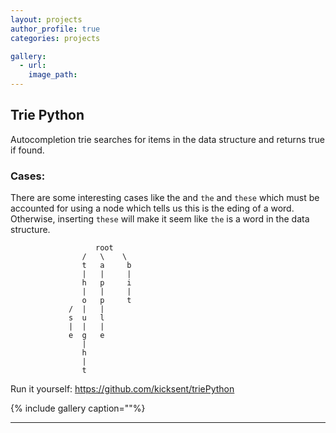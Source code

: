 ```yaml
---
layout: projects
author_profile: true
categories: projects

gallery:
  - url: 
    image_path: 
---
```



## Trie Python

Autocompletion trie searches for items in the data structure and returns true if found. 

### Cases: 

There are some interesting cases like the and `the` and `these` which must be accounted for using a node which tells us this is the eding of a word. Otherwise, inserting `these` will make it seem like `the` is a word in the data structure. 

                       root
                    /   \    \
                    t   a     b
                    |   |     |
                    h   p     i
                    |   |     |
                    o   p     t
                 /  |   |
                 s  u   l
                 |  |   |
                 e  g   e
                    |   
                    h   
                    |
                    t




Run it yourself: 
https://github.com/kicksent/triePython





{% include gallery caption=""%}






------------------


















[1]: <https://www.reddit.com/r/RocketLeague/comments/6wcviq/how_to_create_a_rocket_league_bot/>
[2]: <https://www.reddit.com/r/RocketLeagueBots/>
[3]: <https://discord.gg/q9pbsWz>
[4]: <https://github.com/RLBot/RLBot>
[5]: <https://github.com/RLBot/RLBot/wiki>
